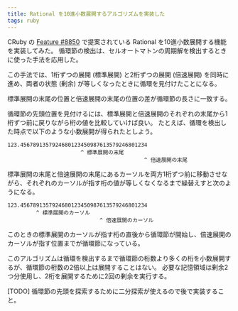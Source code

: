 ```yaml
---
title: Rational を10進小数展開するアルゴリズムを実装した
tags: ruby
---
```


CRuby の [Feature #8850](https://bugs.ruby-lang.org/issues/8850) で提案されている Rational を10進小数展開する機能を実装してみた。
循環節の検出は、セルオートマトンの周期解を検出するときに使った手法を応用した。

この手法では、1桁ずつの展開 (標準展開) と2桁ずつの展開 (倍速展開) を同時に進め、両者の状態 (剰余) が等しくなったときに循環を見付けたことになる。

標準展開の末尾の位置と倍速展開の末尾の位置の差が循環節の長さに一致する。

循環節の先頭位置を見付けるには、標準展開と倍速展開のそれぞれの末尾から1桁ずつ前に戻りながら桁の値を比較していけば良い。
たとえば、循環を検出した時点で以下のような小数展開が得られたとしよう。

~~~~
123.4567891357924680123450987613579246801234
                       ^ 標準展開の末尾
                                           ^ 倍速展開の末尾
~~~~

標準展開の末尾と倍速展開の末尾にあるカーソルを両方1桁ずつ前に移動させながら、それぞれのカーソルが指す桁の値が等しくなくなるまで繰替えすと次のようになる。

~~~~
123.4567891357924680123450987613579246801234
         ^ 標準展開のカーソル
                             ^ 倍速展開のカーソル
~~~~

このときの標準展開のカーソルが指す桁の直後から循環節が開始し、倍速展開のカーソルが指す位置までが循環節になっている。

このアルゴリズムは循環を検出するまで循環節の桁数より多くの桁を小数展開するが、循環節の桁数の2倍以上は展開することはない。
必要な記憶領域は剰余2つ分使用し、2桁を展開するために2回の剰余を実行する。

[TODO] 循環節の先頭を探索するために二分探索が使えるので後で実装すること。
